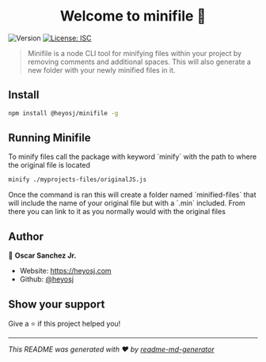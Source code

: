 <h1 align="center">Welcome to minifile 👋</h1>
<p>
  <img alt="Version" src="https://img.shields.io/badge/version-1.0.0-blue.svg?cacheSeconds=2592000" />
  <a href="#" target="_blank">
    <img alt="License: ISC" src="https://img.shields.io/badge/License-ISC-yellow.svg" />
  </a>
</p>

> Minifile is a node CLI tool for minifying files within your project by removing comments and additional spaces. This will also generate a new folder with your newly minified files in it.

## Install

```sh
npm install @heyosj/minifile -g
```

## Running Minifile

<p> To minify files call the package with keyword `minify` with the path to where the original file is located </p>

```sh
minify ./myprojects-files/originalJS.js
```

<p>Once the command is ran this will create a folder named `minified-files` that will include the name of your original file but with a `.min` included. From there you can link to it as you normally would with the original files</p>

## Author

👤 **Oscar Sanchez Jr.**

-   Website: https://heyosj.com
-   Github: [@heyosj](https://github.com/heyosj)

## Show your support

Give a ⭐️ if this project helped you!

---

_This README was generated with ❤️ by [readme-md-generator](https://github.com/kefranabg/readme-md-generator)_
